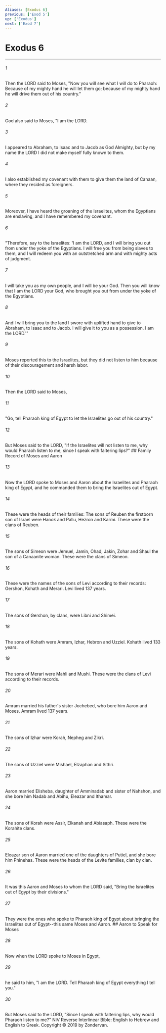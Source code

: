 ```yaml
---
Aliases: [Exodus 6]
previous: ['Exod 5']
up: ['Exodus']
next: ['Exod 7']
---
```

# Exodus 6

***


###### 1 
Then the LORD said to Moses, "Now you will see what I will do to Pharaoh: Because of my mighty hand he will let them go; because of my mighty hand he will drive them out of his country." 

###### 2 
God also said to Moses, "I am the LORD. 

###### 3 
I appeared to Abraham, to Isaac and to Jacob as God Almighty, but by my name the LORD I did not make myself fully known to them. 

###### 4 
I also established my covenant with them to give them the land of Canaan, where they resided as foreigners. 

###### 5 
Moreover, I have heard the groaning of the Israelites, whom the Egyptians are enslaving, and I have remembered my covenant. 

###### 6 
"Therefore, say to the Israelites: 'I am the LORD, and I will bring you out from under the yoke of the Egyptians. I will free you from being slaves to them, and I will redeem you with an outstretched arm and with mighty acts of judgment. 

###### 7 
I will take you as my own people, and I will be your God. Then you will know that I am the LORD your God, who brought you out from under the yoke of the Egyptians. 

###### 8 
And I will bring you to the land I swore with uplifted hand to give to Abraham, to Isaac and to Jacob. I will give it to you as a possession. I am the LORD.'" 

###### 9 
Moses reported this to the Israelites, but they did not listen to him because of their discouragement and harsh labor. 

###### 10 
Then the LORD said to Moses, 

###### 11 
"Go, tell Pharaoh king of Egypt to let the Israelites go out of his country." 

###### 12 
But Moses said to the LORD, "If the Israelites will not listen to me, why would Pharaoh listen to me, since I speak with faltering lips?" ## Family Record of Moses and Aaron 

###### 13 
Now the LORD spoke to Moses and Aaron about the Israelites and Pharaoh king of Egypt, and he commanded them to bring the Israelites out of Egypt. 

###### 14 
These were the heads of their families: The sons of Reuben the firstborn son of Israel were Hanok and Pallu, Hezron and Karmi. These were the clans of Reuben. 

###### 15 
The sons of Simeon were Jemuel, Jamin, Ohad, Jakin, Zohar and Shaul the son of a Canaanite woman. These were the clans of Simeon. 

###### 16 
These were the names of the sons of Levi according to their records: Gershon, Kohath and Merari. Levi lived 137 years. 

###### 17 
The sons of Gershon, by clans, were Libni and Shimei. 

###### 18 
The sons of Kohath were Amram, Izhar, Hebron and Uzziel. Kohath lived 133 years. 

###### 19 
The sons of Merari were Mahli and Mushi. These were the clans of Levi according to their records. 

###### 20 
Amram married his father's sister Jochebed, who bore him Aaron and Moses. Amram lived 137 years. 

###### 21 
The sons of Izhar were Korah, Nepheg and Zikri. 

###### 22 
The sons of Uzziel were Mishael, Elzaphan and Sithri. 

###### 23 
Aaron married Elisheba, daughter of Amminadab and sister of Nahshon, and she bore him Nadab and Abihu, Eleazar and Ithamar. 

###### 24 
The sons of Korah were Assir, Elkanah and Abiasaph. These were the Korahite clans. 

###### 25 
Eleazar son of Aaron married one of the daughters of Putiel, and she bore him Phinehas. These were the heads of the Levite families, clan by clan. 

###### 26 
It was this Aaron and Moses to whom the LORD said, "Bring the Israelites out of Egypt by their divisions." 

###### 27 
They were the ones who spoke to Pharaoh king of Egypt about bringing the Israelites out of Egypt--this same Moses and Aaron. ## Aaron to Speak for Moses 

###### 28 
Now when the LORD spoke to Moses in Egypt, 

###### 29 
he said to him, "I am the LORD. Tell Pharaoh king of Egypt everything I tell you." 

###### 30 
But Moses said to the LORD, "Since I speak with faltering lips, why would Pharaoh listen to me?" NIV Reverse Interlinear Bible: English to Hebrew and English to Greek. Copyright © 2019 by Zondervan.

